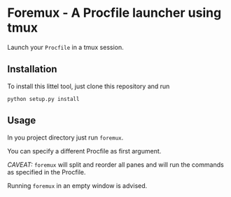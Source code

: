 
# Foremux - A Procfile launcher using tmux

Launch your `Procfile` in a tmux session.


## Installation

To install this littel tool, just clone this repository and run

    python setup.py install


## Usage

In you project directory just run `foremux`.

You can specify a different Procfile as first argument.

*CAVEAT:* `foremux` will split and reorder all panes and will
run the commands as specified in the Procfile.

Running `foremux` in an empty window is advised.



